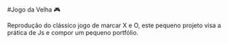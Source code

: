 #Jogo da Velha :video_game:

Reprodução do clássico jogo de marcar X e O, este pequeno projeto visa a prática de Js e compor um pequeno portfólio.

